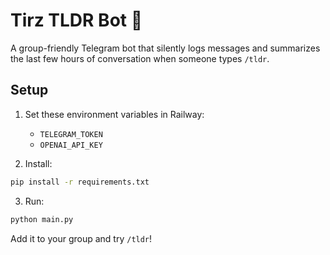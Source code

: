 # Tirz TLDR Bot 📝

A group-friendly Telegram bot that silently logs messages and summarizes the last few hours of conversation when someone types `/tldr`.

## Setup

1. Set these environment variables in Railway:
   - `TELEGRAM_TOKEN`
   - `OPENAI_API_KEY`

2. Install:
```bash
pip install -r requirements.txt
```

3. Run:
```bash
python main.py
```

Add it to your group and try `/tldr`!